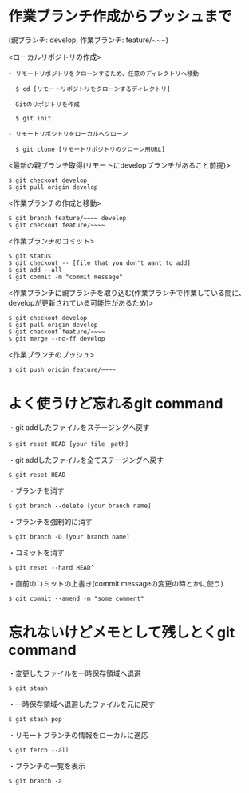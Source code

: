 # 作業ブランチ作成からプッシュまで
(親ブランチ: develop, 作業ブランチ: feature/~~~)

<ローカルリポジトリの作成>

    - リモートリポジトリをクローンするため、任意のディレクトリへ移動

      $ cd [リモートリポジトリをクローンするディレクトリ]

    - Gitのリポジトリを作成

      $ git init

    - リモートリポジトリをローカルへクローン

      $ git clone [リモートリポジトリのクローン用URL]

<最新の親ブランチ取得(リモートにdevelopブランチがあること前提)>

    $ git checkout develop
    $ git pull origin develop

<作業ブランチの作成と移動>

    $ git branch feature/~~~~ develop
    $ git checkout feature/~~~~

<作業ブランチのコミット>

    $ git status
    $ git checkout -- [file that you don't want to add]
    $ git add --all
    $ git commit -m "commit message"

<作業ブランチに親ブランチを取り込む(作業ブランチで作業している間に、developが更新されている可能性があるため)>

    $ git checkout develop
    $ git pull origin develop
    $ git checkout feature/~~~~
    $ git merge --no-ff develop

<作業ブランチのプッシュ>

    $ git push origin feature/~~~~

# よく使うけど忘れるgit command

・git addしたファイルをステージングへ戻す

    $ git reset HEAD [your file　path]

・git addしたファイルを全てステージングへ戻す
	  
    $ git reset HEAD

・ブランチを消す

    $ git branch --delete [your branch name]

・ブランチを強制的に消す

    $ git branch -D [your branch name]

・コミットを消す

    $ git reset --hard HEAD^

・直前のコミットの上書き(commit messageの変更の時とかに使う)

    $ git commit --amend -m "some comment"

# 忘れないけどメモとして残しとくgit command

・変更したファイルを一時保存領域へ退避

    $ git stash

・一時保存領域へ退避したファイルを元に戻す

    $ git stash pop

・リモートブランチの情報をローカルに適応

    $ git fetch --all

・ブランチの一覧を表示

    $ git branch -a
